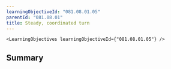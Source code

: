 ```yaml
---
learningObjectiveId: "081.08.01.05"
parentId: "081.08.01"
title: Steady, coordinated turn
---
```


```tsx eval
<LearningObjectives learningObjectiveId={"081.08.01.05"} />
```

## Summary

